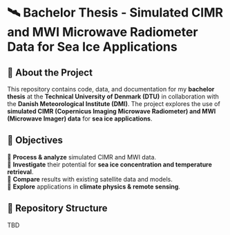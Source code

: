 # 🛰️ Bachelor Thesis - Simulated CIMR and MWI Microwave Radiometer Data for Sea Ice Applications 
## 📌 About the Project  
This repository contains code, data, and documentation for my **bachelor thesis** at the **Technical University of Denmark (DTU)** in collaboration with the **Danish Meteorological Institute (DMI)**. The project explores the use of **simulated CIMR (Copernicus Imaging Microwave Radiometer) and MWI (Microwave Imager) data** for **sea ice applications**.  

## 🎯 Objectives  
🔹 **Process & analyze** simulated CIMR and MWI data.  
🔹 **Investigate** their potential for **sea ice concentration and temperature retrieval**.  
🔹 **Compare** results with existing satellite data and models.  
🔹 **Explore** applications in **climate physics & remote sensing**.  

## 📂 Repository Structure  
TBD
